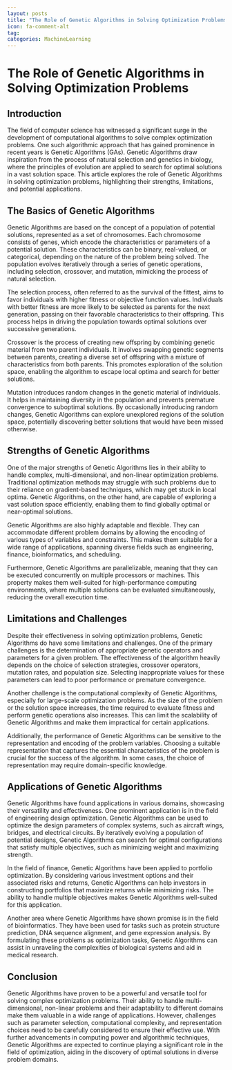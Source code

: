 ```yaml
---
layout: posts
title: "The Role of Genetic Algorithms in Solving Optimization Problems"
icon: fa-comment-alt
tag:      
categories: MachineLearning
---
```



# The Role of Genetic Algorithms in Solving Optimization Problems

## Introduction

The field of computer science has witnessed a significant surge in the development of computational algorithms to solve complex optimization problems. One such algorithmic approach that has gained prominence in recent years is Genetic Algorithms (GAs). Genetic Algorithms draw inspiration from the process of natural selection and genetics in biology, where the principles of evolution are applied to search for optimal solutions in a vast solution space. This article explores the role of Genetic Algorithms in solving optimization problems, highlighting their strengths, limitations, and potential applications.

## The Basics of Genetic Algorithms

Genetic Algorithms are based on the concept of a population of potential solutions, represented as a set of chromosomes. Each chromosome consists of genes, which encode the characteristics or parameters of a potential solution. These characteristics can be binary, real-valued, or categorical, depending on the nature of the problem being solved. The population evolves iteratively through a series of genetic operations, including selection, crossover, and mutation, mimicking the process of natural selection.

The selection process, often referred to as the survival of the fittest, aims to favor individuals with higher fitness or objective function values. Individuals with better fitness are more likely to be selected as parents for the next generation, passing on their favorable characteristics to their offspring. This process helps in driving the population towards optimal solutions over successive generations.

Crossover is the process of creating new offspring by combining genetic material from two parent individuals. It involves swapping genetic segments between parents, creating a diverse set of offspring with a mixture of characteristics from both parents. This promotes exploration of the solution space, enabling the algorithm to escape local optima and search for better solutions.

Mutation introduces random changes in the genetic material of individuals. It helps in maintaining diversity in the population and prevents premature convergence to suboptimal solutions. By occasionally introducing random changes, Genetic Algorithms can explore unexplored regions of the solution space, potentially discovering better solutions that would have been missed otherwise.

## Strengths of Genetic Algorithms

One of the major strengths of Genetic Algorithms lies in their ability to handle complex, multi-dimensional, and non-linear optimization problems. Traditional optimization methods may struggle with such problems due to their reliance on gradient-based techniques, which may get stuck in local optima. Genetic Algorithms, on the other hand, are capable of exploring a vast solution space efficiently, enabling them to find globally optimal or near-optimal solutions.

Genetic Algorithms are also highly adaptable and flexible. They can accommodate different problem domains by allowing the encoding of various types of variables and constraints. This makes them suitable for a wide range of applications, spanning diverse fields such as engineering, finance, bioinformatics, and scheduling.

Furthermore, Genetic Algorithms are parallelizable, meaning that they can be executed concurrently on multiple processors or machines. This property makes them well-suited for high-performance computing environments, where multiple solutions can be evaluated simultaneously, reducing the overall execution time.

## Limitations and Challenges

Despite their effectiveness in solving optimization problems, Genetic Algorithms do have some limitations and challenges. One of the primary challenges is the determination of appropriate genetic operators and parameters for a given problem. The effectiveness of the algorithm heavily depends on the choice of selection strategies, crossover operators, mutation rates, and population size. Selecting inappropriate values for these parameters can lead to poor performance or premature convergence.

Another challenge is the computational complexity of Genetic Algorithms, especially for large-scale optimization problems. As the size of the problem or the solution space increases, the time required to evaluate fitness and perform genetic operations also increases. This can limit the scalability of Genetic Algorithms and make them impractical for certain applications.

Additionally, the performance of Genetic Algorithms can be sensitive to the representation and encoding of the problem variables. Choosing a suitable representation that captures the essential characteristics of the problem is crucial for the success of the algorithm. In some cases, the choice of representation may require domain-specific knowledge.

## Applications of Genetic Algorithms

Genetic Algorithms have found applications in various domains, showcasing their versatility and effectiveness. One prominent application is in the field of engineering design optimization. Genetic Algorithms can be used to optimize the design parameters of complex systems, such as aircraft wings, bridges, and electrical circuits. By iteratively evolving a population of potential designs, Genetic Algorithms can search for optimal configurations that satisfy multiple objectives, such as minimizing weight and maximizing strength.

In the field of finance, Genetic Algorithms have been applied to portfolio optimization. By considering various investment options and their associated risks and returns, Genetic Algorithms can help investors in constructing portfolios that maximize returns while minimizing risks. The ability to handle multiple objectives makes Genetic Algorithms well-suited for this application.

Another area where Genetic Algorithms have shown promise is in the field of bioinformatics. They have been used for tasks such as protein structure prediction, DNA sequence alignment, and gene expression analysis. By formulating these problems as optimization tasks, Genetic Algorithms can assist in unraveling the complexities of biological systems and aid in medical research.

## Conclusion

Genetic Algorithms have proven to be a powerful and versatile tool for solving complex optimization problems. Their ability to handle multi-dimensional, non-linear problems and their adaptability to different domains make them valuable in a wide range of applications. However, challenges such as parameter selection, computational complexity, and representation choices need to be carefully considered to ensure their effective use. With further advancements in computing power and algorithmic techniques, Genetic Algorithms are expected to continue playing a significant role in the field of optimization, aiding in the discovery of optimal solutions in diverse problem domains.